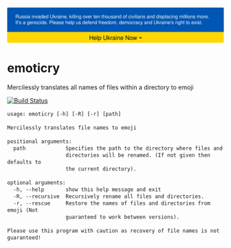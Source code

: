 [![Stand With Ukraine](https://raw.githubusercontent.com/vshymanskyy/StandWithUkraine/main/banner2-direct.svg)](https://stand-with-ukraine.pp.ua)
# emoticry

Mercilessly translates all names of files within a directory to emoji

[![Build Status](https://travis-ci.org/saxbophone/emoticry.svg?branch=develop)](https://travis-ci.org/saxbophone/emoticry)

```
usage: emoticry [-h] [-R] [-r] [path]

Mercilessly translates file names to emoji

positional arguments:
  path             Specifies the path to the directory where files and
                   directories will be renamed. (If not given then defaults to
                   the current directory).

optional arguments:
  -h, --help       show this help message and exit
  -R, --recursive  Recursively rename all files and directories.
  -r, --rescue     Restore the names of files and directories from emoji (Not
                   guaranteed to work between versions).

Please use this program with caution as recovery of file names is not
guaranteed!
```
